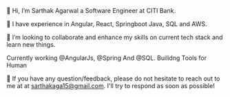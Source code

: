 
👋 Hi, I’m Sarthak Agarwal a Software Engineer at CITI Bank.

👀 I have experience in Angular, React, Springboot Java, SQL and AWS.

💞 I’m looking to collaborate and enhance my skills on current tech stack and learn new things.

Currently working @AngularJs, @Spring And @SQL. Builidng Tools for Human

💬 If you have any question/feedback, please do not hesitate to reach out to me at at sarthakaga15@gmail.com.
I'll try to respond as soon as possible!


